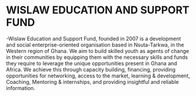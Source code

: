 # WISLAW EDUCATION AND SUPPORT FUND 

-Wislaw Education and Support Fund, founded in 2007 is a development and social enterprise-oriented organisation based in Nsuta-Tarkwa, in the Western region of Ghana. We aim to build skilled youth as agents of change in their communities by equipping them with the necessary skills and funds they require to leverage the unique opportunities present in Ghana and Africa. We achieve this through capacity building, financing, providing opportunities for networking, access to the market, learning & development, Coaching, Mentoring & internships, and providing insightful and reliable information.




